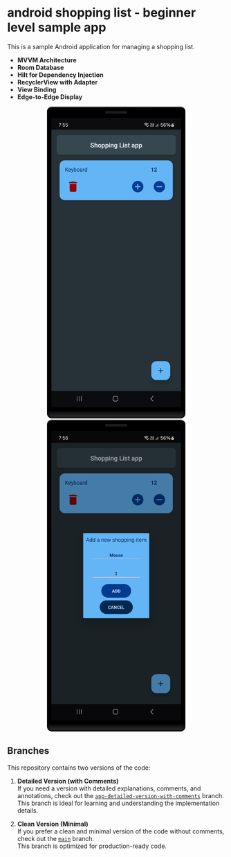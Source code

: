 # android shopping list - beginner level sample app

This is a sample Android application for managing a shopping list. 

- **MVVM Architecture**
- **Room Database**
- **Hilt for Dependency Injection**
- **RecyclerView with Adapter**
- **View Binding**
- **Edge-to-Edge Display**

<div align="center">
<img src="./_archive/screenshot_home.png" width="320" height="720" />
<img src="./_archive/screenshot_add.png" width="320" height="720" />
</div>

## Branches

This repository contains two versions of the code:

1. **Detailed Version (with Comments)**  
   If you need a version with detailed explanations, comments, and annotations, check out the [`app-detailed-version-with-comments`](https://github.com/NovaLogics/android-shopping-list-sample/tree/app-detailed-version-with-comments) branch.  
   This branch is ideal for learning and understanding the implementation details.

2. **Clean Version (Minimal)**  
   If you prefer a clean and minimal version of the code without comments, check out the [`main`](https://github.com/NovaLogics/android-shopping-list-sample/tree/main) branch.  
   This branch is optimized for production-ready code.

